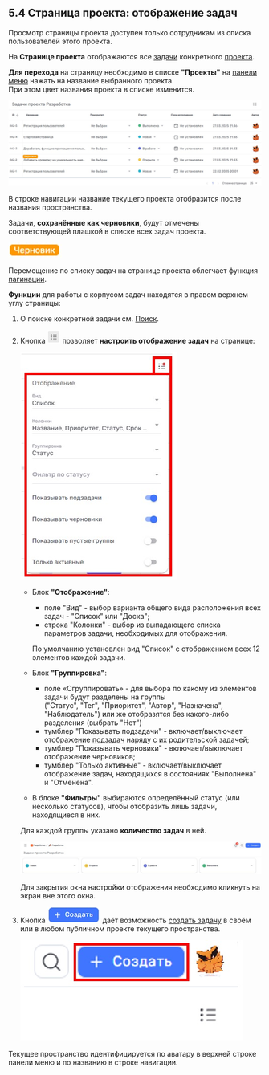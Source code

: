 ## 5.4 Страница проекта: отображение задач

Просмотр страницы проекта доступен только сотрудникам из списка пользователей этого проекта.

На **Странице проекта** отображаются все [задачи](../6_task/6_task.md) конкретного [проекта](5_project.md).

**Для перехода** на страницу необходимо в списке **"Проекты"** на [панели меню](../3_menu/3_menu.md) нажать на название выбранного проекта.  
При этом цвет названия проекта в списке изменится.

![5.4-1](/imgs/5.4-1.jpg)

В строке навигации название текущего проекта отобразится после названия пространства.  

Задачи, **сохранённые как черновики**, будут отмечены соответствующей плашкой в списке всех задач проекта.

![черновик](/imgs/черновик.jpg)

Перемещение по списку задач на странице проекта облегчает функция [пагинации](../10_general_operations/10.3_pagination.md).

**Функции** для работы с корпусом задач находятся в правом верхнем углу cтраницы:

1. О поиске конкретной задачи см. [Поиск](../10_general_operations/10.5_search.md).

2. Кнопка ![упорядочить](/imgs/упорядочить.jpg) позволяет **настроить отображение задач** на странице:

   ![5.4-4](/imgs/5.4-4.jpg)
   - Блок **"Отображение"**:
     - поле "Вид" - выбор варианта общего вида расположения всех задач - "Список" или "Доска";  
     - строка "Колонки" - выбор из выпадающего списка параметров задачи, необходимых для отображения.  

     По умолчанию установлен вид "Список" с отображением всех 12 элементов каждой задачи.  

   - Блок **"Группировка"**:  
     - поле «Сгруппировать» - для выбора по какому из элементов задачи будут разделены на группы  
    ("Статус", "Тег", "Приоритет", "Автор", "Назначена", "Наблюдатель") или же отобразятся без какого-либо разделения (выбрать "Нет")  
     - тумблер "Показывать подзадачи" - включает/выключает отображение [подзадач](../6_task/6.3_sub-task.md) наряду с их родительской задачей;  
     - тумблер "Показывать черновики" - включает/выключает отображение черновиков;
     - тумблер "Только активные" - включает/выключает отображение задач, находящихся в состояниях "Выполнена" и "Отменена".  
   - В блоке **"Фильтры"** выбираются определённый статус (или несколько статусов), чтобы отобразить лишь задачи, находящиеся в них.  
  
   Для каждой группы указано **количество задач** в ней.

   ![5.4-5](/imgs/5.4-5.jpg)

   Для закрытия окна настройки отображения необходимо кликнуть на экран вне этого окна.

3. Кнопка ![плюс](/imgs/плюс.jpg) даёт возможность [создать задачу](../6_task/6.1_create/6.1_create.md) в своём или в любом публичном проекте текущего пространства.

   ![5.4-6](/imgs/5.4-6.jpg)

Текущее пространство идентифицируется по аватару в верхней строке панели меню и по названию в строке навигации.
